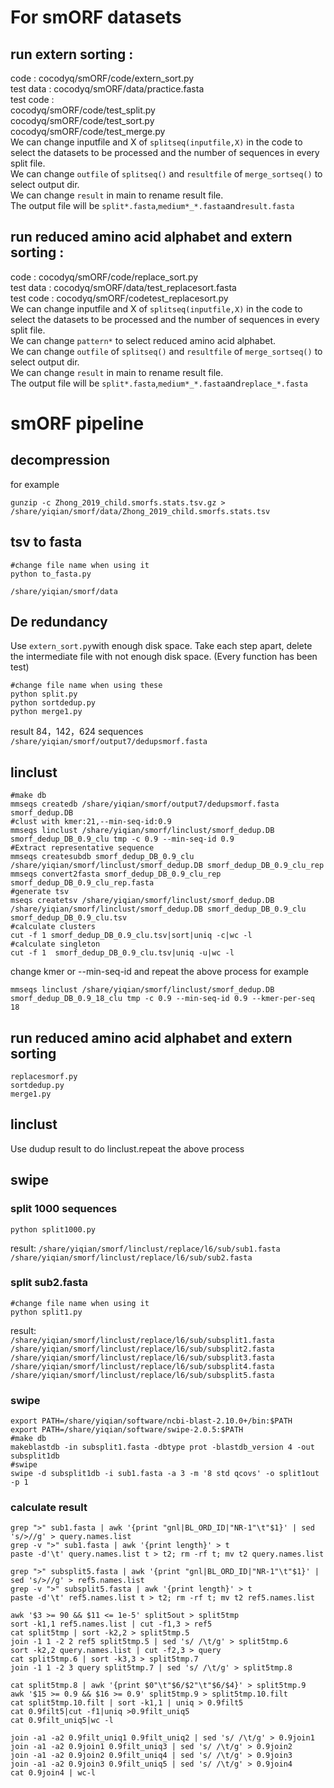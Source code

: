# For smORF datasets
## run extern sorting : 
code : cocodyq/smORF/code/extern_sort.py                    
test data : cocodyq/smORF/data/practice.fasta               
test code :                         
cocodyq/smORF/code/test_split.py                
cocodyq/smORF/code/test_sort.py                 
cocodyq/smORF/code/test_merge.py                
We can change inputfile and X of `splitseq(inputfile,X)` in the code to select the datasets to be processed and the number of sequences in every split file.                        
We can change `outfile` of `splitseq()` and `resultfile` of `merge_sortseq()` to select output dir.                 
We can change `result` in main to rename result file.   
The output file will be `split*.fasta`,`medium*_*.fasta`and`result.fasta`                       

## run reduced amino acid alphabet and extern sorting : 
code : cocodyq/smORF/code/replace_sort.py                   
test data : cocodyq/smORF/data/test_replacesort.fasta                   
test code : cocodyq/smORF/codetest_replacesort.py                       
We can change inputfile and X of `splitseq(inputfile,X)` in the code to select the datasets to be processed and the number of sequences in every split file.                        
We can change `pattern*` to select reduced amino acid alphabet.                     
We can change `outfile` of `splitseq()` and `resultfile` of `merge_sortseq()` to select output dir.                 
We can change `result` in main to rename result file.   
The output file will be `split*.fasta`,`medium*_*.fasta`and`replace_*.fasta`  

# smORF pipeline  
## decompression  
for example  
```
gunzip -c Zhong_2019_child.smorfs.stats.tsv.gz > /share/yiqian/smorf/data/Zhong_2019_child.smorfs.stats.tsv
```
## tsv to fasta
```
#change file name when using it
python to_fasta.py
```
`/share/yiqian/smorf/data`
## De redundancy
Use `extern_sort.py`with enough disk space.
Take each step apart, delete the intermediate file with not enough disk space.
(Every function has been test)
```
#change file name when using these
python split.py
python sortdedup.py
python merge1.py
```
result 84，142，624 sequences
`/share/yiqian/smorf/output7/dedupsmorf.fasta`
## linclust
```
#make db
mmseqs createdb /share/yiqian/smorf/output7/dedupsmorf.fasta smorf_dedup.DB
#clust with kmer:21,--min-seq-id:0.9
mmseqs linclust /share/yiqian/smorf/linclust/smorf_dedup.DB smorf_dedup_DB_0.9_clu tmp -c 0.9 --min-seq-id 0.9
#Extract representative sequence
mmseqs createsubdb smorf_dedup_DB_0.9_clu /share/yiqian/smorf/linclust/smorf_dedup.DB smorf_dedup_DB_0.9_clu_rep 
mmseqs convert2fasta smorf_dedup_DB_0.9_clu_rep  smorf_dedup_DB_0.9_clu_rep.fasta
#generate tsv
mseqs createtsv /share/yiqian/smorf/linclust/smorf_dedup.DB /share/yiqian/smorf/linclust/smorf_dedup.DB smorf_dedup_DB_0.9_clu smorf_dedup_DB_0.9_clu.tsv
#calculate clusters
cut -f 1 smorf_dedup_DB_0.9_clu.tsv|sort|uniq -c|wc -l
#calculate singleton
cut -f 1  smorf_dedup_DB_0.9_clu.tsv|uniq -u|wc -l
```
change kmer or --min-seq-id and repeat the above process
for example
```
mmseqs linclust /share/yiqian/smorf/linclust/smorf_dedup.DB smorf_dedup_DB_0.9_18_clu tmp -c 0.9 --min-seq-id 0.9 --kmer-per-seq 18
```

## run reduced amino acid alphabet and extern sorting
```
replacesmorf.py
sortdedup.py
merge1.py
```
## linclust
Use dudup result to do linclust.repeat the above process
## swipe
### split 1000 sequences
```
python split1000.py
```
result:
`/share/yiqian/smorf/linclust/replace/l6/sub/sub1.fasta`
`/share/yiqian/smorf/linclust/replace/l6/sub/sub2.fasta`
### split sub2.fasta 
```
#change file name when using it
python split1.py
```
result:  
`/share/yiqian/smorf/linclust/replace/l6/sub/subsplit1.fasta`
`/share/yiqian/smorf/linclust/replace/l6/sub/subsplit2.fasta`
`/share/yiqian/smorf/linclust/replace/l6/sub/subsplit3.fasta`
`/share/yiqian/smorf/linclust/replace/l6/sub/subsplit4.fasta`
`/share/yiqian/smorf/linclust/replace/l6/sub/subsplit5.fasta`
### swipe
```
export PATH=/share/yiqian/software/ncbi-blast-2.10.0+/bin:$PATH
export PATH=/share/yiqian/software/swipe-2.0.5:$PATH
#make db
makeblastdb -in subsplit1.fasta -dbtype prot -blastdb_version 4 -out subsplit1db
#swipe
swipe -d subsplit1db -i sub1.fasta -a 3 -m '8 std qcovs' -o split1out -p 1
```
### calculate result
```
grep ">" sub1.fasta | awk '{print "gnl|BL_ORD_ID|"NR-1"\t"$1}' | sed 's/>//g' > query.names.list
grep -v ">" sub1.fasta | awk '{print length}' > t
paste -d'\t' query.names.list t > t2; rm -rf t; mv t2 query.names.list

grep ">" subsplit5.fasta | awk '{print "gnl|BL_ORD_ID|"NR-1"\t"$1}' | sed 's/>//g' > ref5.names.list
grep -v ">" subsplit5.fasta | awk '{print length}' > t
paste -d'\t' ref5.names.list t > t2; rm -rf t; mv t2 ref5.names.list

awk '$3 >= 90 && $11 <= 1e-5' split5out > split5tmp
sort -k1,1 ref5.names.list | cut -f1,3 > ref5
cat split5tmp | sort -k2,2 > split5tmp.5
join -1 1 -2 2 ref5 split5tmp.5 | sed 's/ /\t/g' > split5tmp.6
sort -k2,2 query.names.list | cut -f2,3 > query
cat split5tmp.6 | sort -k3,3 > split5tmp.7
join -1 1 -2 3 query split5tmp.7 | sed 's/ /\t/g' > split5tmp.8

cat split5tmp.8 | awk '{print $0"\t"$6/$2"\t"$6/$4}' > split5tmp.9
awk '$15 >= 0.9 && $16 >= 0.9' split5tmp.9 > split5tmp.10.filt
cat split5tmp.10.filt | sort -k1,1 | uniq > 0.9filt5
cat 0.9filt5|cut -f1|uniq >0.9filt_uniq5
cat 0.9filt_uniq5|wc -l
```
```
join -a1 -a2 0.9filt_uniq1 0.9filt_uniq2 | sed 's/ /\t/g' > 0.9join1
join -a1 -a2 0.9join1 0.9filt_uniq3 | sed 's/ /\t/g' > 0.9join2
join -a1 -a2 0.9join2 0.9filt_uniq4 | sed 's/ /\t/g' > 0.9join3
join -a1 -a2 0.9join3 0.9filt_uniq5 | sed 's/ /\t/g' > 0.9join4
cat 0.9join4 | wc-l
```


